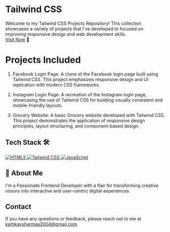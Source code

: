 # Tailwind CSS
Welcome to my Tailwind CSS Projects Repository! This collection showcases a variety of projects that I've developed to focused on improving responsive design and web development skills.
<br>
<a href="#">Visit Now</a> 🚀

# Projects Included
1. Facebook Login Page:
A clone of the Facebook login page built using Tailwind CSS. This project emphasizes responsive design and UI replication with modern CSS frameworks.

2. Instagram Login Page:
A recreation of the Instagram login page, showcasing the use of Tailwind CSS for building visually consistent and mobile-friendly layouts.

3. Grocery Website:
A basic Grocery website developed with Tailwind CSS. This project demonstrates the application of responsive design principles, layout structuring, and component-based design.

## Tech Stack 🛠️

<a href="https://html.com/" target="_blank" rel="noreferrer">
    <img src="https://camo.githubusercontent.com/17196bacf60bcca3b4c79fafc838bd8458aa963163f2b78bed9871db69f28c5d/68747470733a2f2f696d672e736869656c64732e696f2f62616467652f68746d6c352532302d2532334533344632362e7376673f267374796c653d666f722d7468652d6261646765266c6f676f3d68746d6c35266c6f676f436f6c6f723d7768697465" alt="HTML5" />
  </a> <a href="https://tailwindcss.com/" target="_blank" rel="noreferrer">
    <img src="https://img.shields.io/badge/tailwindcss-%2338B2AC.svg?style=for-the-badge&logo=tailwind-css&logoColor=white" alt="Tailwind CSS" />
  </a>
<a href="https://developer.mozilla.org/en-US/docs/Web/JavaScript" target="_blank" rel="noreferrer">
    <img src="https://img.shields.io/badge/javascript-%23323330.svg?style=for-the-badge&logo=javascript&logoColor=%23F7DF1E" alt="JavaScript" />
  </a>

## 🚀 About Me
I'm a Passionate Frontend Developer with a flair for transforming creative visions into interactive and user-centric digital experiences.

## Contact
If you have any questions or feedback, please reach out to me at kartikaysharmaa2004@gmail.com
